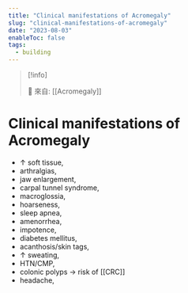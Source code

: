 ```yaml
---
title: "Clinical manifestations of Acromegaly"
slug: "clinical-manifestations-of-acromegaly"
date: "2023-08-03"
enableToc: false
tags:
  - building
---
```


> [!info]
>
> 🌱 來自: [[Acromegaly]]

# Clinical manifestations of Acromegaly

- ↑ soft tissue,
- arthralgias,
- jaw enlargement,
- carpal tunnel syndrome,
- macroglossia,
- hoarseness,
- sleep apnea,
- amenorrhea,
- impotence,
- diabetes mellitus,
- acanthosis/skin tags,
- ↑ sweating,
- HTN/CMP,
- colonic polyps → risk of [[CRC]]
- headache,
